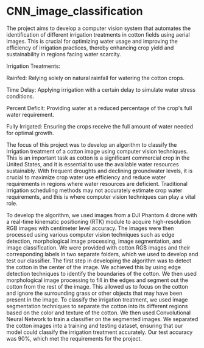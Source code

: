 # CNN_image_classification
The project aims to develop a computer vision system that automates the identification of different irrigation treatments in cotton fields using aerial images. This is crucial for optimizing water usage and improving the efficiency of irrigation practices, thereby enhancing crop yield and sustainability in regions facing water scarcity.

Irrigation Treatments:

Rainfed: Relying solely on natural rainfall for watering the cotton crops.

Time Delay: Applying irrigation with a certain delay to simulate water stress conditions.

Percent Deficit: Providing water at a reduced percentage of the crop's full water requirement.

Fully Irrigated: Ensuring the crops receive the full amount of water needed for optimal growth.

The focus of this project was to develop an algorithm to classify the irrigation treatment of a cotton image using computer vision techniques. This is an important task as cotton is a significant commercial crop in the United States, and it is essential to use the available water resources sustainably. With frequent droughts and declining groundwater levels, it is crucial to maximize crop water use efficiency and reduce water requirements in regions where water resources are deficient. Traditional irrigation scheduling methods may not accurately estimate crop water requirements, and this is where computer vision techniques can play a vital role.
 
To develop the algorithm, we used images from a DJI Phantom 4 drone with a real-time kinematic positioning (RTK) module to acquire high-resolution RGB images with centimeter level accuracy. The images were then processed using various computer vision techniques such as edge detection, morphological image processing, image segmentation, and image classification. We were provided with cotton RGB images and their corresponding labels in two separate folders, which we used to develop and test our classifier.
The first step in developing the algorithm was to detect the cotton in the center of the image. We achieved this by using edge detection techniques to identify the boundaries of the cotton. We then used morphological image processing to fill in the edges and segment out the cotton from the rest of the image. This allowed us to focus on the cotton and ignore the surrounding grass or other objects that may have been present in the image.
To classify the irrigation treatment, we used image segmentation techniques to separate the cotton into its different regions based on the color and texture of the cotton. We then used Convolutional Neural Network to train a classifier on the segmented images. We separated the cotton images into a training and testing dataset, ensuring that our model could classify the irrigation treatment accurately. Our test accuracy was 90%, which met the requirements for the project.

